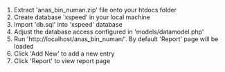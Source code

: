 1. Extract 'anas_bin_numan.zip' file onto your htdocs folder
2. Create database 'xspeed' in your local machine
3. Import 'db.sql' into 'xspeed' database
4. Adjust the database access configured in 'models/datamodel.php'
5. Run 'http://localhost/anas_bin_numan/'. By default 'Report' page will be loaded
6. Click 'Add New' to add a new entry
7. Click 'Report' to view report page
